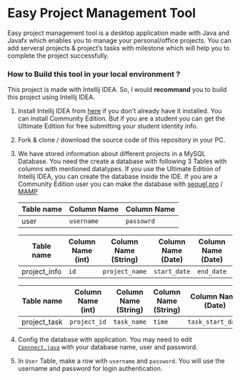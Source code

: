 # Easy Project Management Tool

Easy project management tool is a desktop application made with Java and Javafx which enables you to manage your personal/office projects. You can add serveral projects & project’s tasks with milestone which will help you to complete the project successfully.

### How to Build this tool in your local environment ?
This project is made with Intellij IDEA. So, I would **recommand** you to build this project using Intellij IDEA. 
1. Install Intellij IDEA from [here](https://www.jetbrains.com/idea/) if you don't already have it installed. You can install Community Edition. But if you are a student you can get the Ultimate Edition for free submitting your student identity info.
2. Fork & clone / download the source code of this repository in your PC.
3. We have stored information about different projects in a MySQL Database. You need the create a database with following 3 Tables with columns with mentioned datatypes. If you use the Ultimate Edition of Intellij IDEA, you can create the database inside the IDE. If you are a Community Edition user you can make the database with [sequel pro](https://www.sequelpro.com/) / [MAMP](https://www.mamp.info/en/downloads/)  

    Table name    | Column Name    |  Column Name
    ------------- | -------------  | ------------
    user          | ```username```   |  ```passowrd```

    Table name    | Column Name (int)|  Column Name (String)| Column Name (Date) | Column Name (Date) | Column Name (String)
    ------------- | -------------  | -------------       | ------------        | ------------    | ------------
    project_info  | ```id```       |  ```project_name``` | ```start_date```    | ```end_date```  | ```estimated_time```


    Table name    | Column Name (int)|  Column Name (String)| Column Name (String) | Column Name (Date) | Column Name (Date) | Column Name (String)  | Column Name (String) | Column Name (String) | Column Name (String)  
    ------------- | -------------    | -------------        | ------------- | ------------       | ------------    | ------------ |---------- | ----------- | -------------
    project_task  | ```project_id``` |  ```task_name```     | ```time``` | ```task_start_date```   | ```task_end_date```  | ```progress``` | ```color``` |   ```dependency```  | ```assigned``` 
4. Config the database with application. You may need to edit [```Connnect.java```](https://github.com/atiqueahmedziad/Easy-Project-Management-Tool/blob/master/src/App/Connect.java) with your database name, user and password.
5. In ```User``` Table, make a row with ```username``` and ```password```. You will use the username and password for login authentication.

